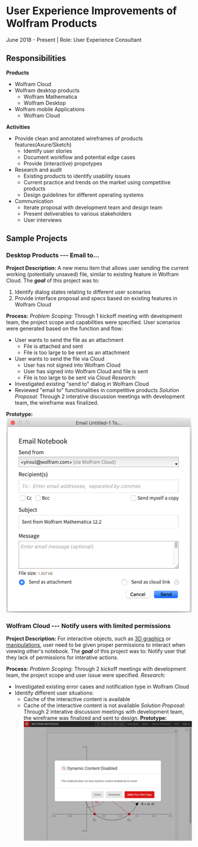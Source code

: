 # User Experience Improvements of Wolfram Products
June 2018 - Present | Role: User Experience Consultant

## Responsibilities
**Products**
- Wolfram Cloud
- Wolfram desktop products
	- Wolfram Mathematica
	- Wolfram Desktop
- Wolfram mobile Applications
	- Wolfram Cloud

**Activities**
- Provide clean and annotated wireframes of products features(Axure/Sketch)
	- Identify user stories
	- Document workflow and potential edge cases
	- Provide (interactive) propotypes
- Research and audit
	- Existing products to identify usability issues
	- Current practice and trends on the market using competitive products
	- Design guidelines for different operating systems
- Communication
	- Iterate proposal with development team and design team
	- Present deliverables to various stakeholders
	- User interviews


## Sample Projects

### Desktop Products --- Email to... 
**Project Description:** 
A new menu item that allows user sending the current working (potentially unsaved) file, similar to existing feature in Wolfram Cloud.
The **_goal_** of this project was to:
1. Identify dialog states relating to different user scenarios
2. Provide interface proposal and specs based on existing features in Wolfram Cloud 

**Process:**
_Problem Scoping:_ Through 1 kickoff meeting with development team, the project scope and capabilities were specified. User scenarios were generated based on the function and flow:
- User wants to send the file as an attachment
	- File is attached and sent
	- File is too large to be sent as an attachment
- User wants to send the file via Cloud
	- User has not signed into Wolfram Cloud
	- User has signed into Wolfram Cloud and file is sent
	- File is too large to be sent via Cloud
_Research:_
- Investigated existing "send to" dialog in Wolfram Cloud
- Reviewed "email to" functionalities in competitive products
_Solution Proposal:_ Through 2 interative discussion meetings with development team, the wireframe was finalized.

**Prototype:**
<a><img src="../images/email_to.png?raw=true"/></a>

### Wolfram Cloud --- Notify users with limited permissions
**Project Description:** For interactive objects, such as [3D graphics](https://reference.wolfram.com/language/ref/Graphics3D.html) or [manipulations](https://reference.wolfram.com/language/ref/Manipulate.html?q=Manipulate), user need to be given proper permissions to interact when viewing other's notebook. 
The **_goal_** of this project was to: Notify user that they lack of permissions for interative actions.

**Process:**
_Problem Scoping:_ Through 2 kickoff meetings with development team, the project scope and user issue were specified. 
_Research:_
- Investigated existing error cases and notification type in Wolfram Cloud
- Identify different user situations:
	- Cache of the interactive content is available
	- Cache of the interactive content is not available
_Solution Proposal:_ Through 2 interative discussion meetings with development team, the wireframe was finalized and sent to design.
**Prototype:**
<a href="https://www.wolframcloud.com/obj/ddd0ff6c-66cb-4bd6-a0e6-2a320df0f387" target="_blank"><img src="../images/dynamic.png?raw=true"/></a>


<!-- ## User Experience Improvement Processes

### Identify Problems
Depending on the feature and the products, different method will be used.
- User interviews
	- Semi-structured: Shadow specific user workflows and probe questions.
	- Unstructured: Document user questions while exploring user interfaces.
- Technical meetings with development team
	- Understand technical capabilities and limitations
	- Identify user stories and special cases


### Propose Solution
- Solution mechanics
	- What others do
 	- Exisiting feastures
- Solution workflows
 	- Event/Action
	- Environment states
 	- Responsive behavior
 -->


